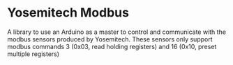 # Yosemitech Modbus

A library to use an Arduino as a master to control and communicate with the modbus sensors produced by Yosemitech. These sensors only support modbus commands 3 (0x03, read holding registers) and 16 (0x10, preset multiple registers)
